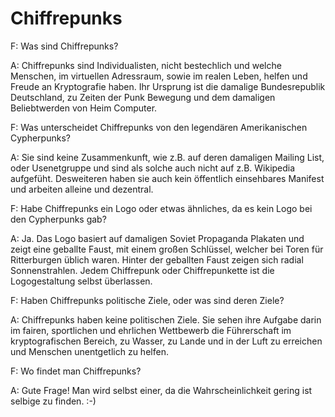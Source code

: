 # Chiffrepunks

F: Was sind Chiffrepunks?

A: Chiffrepunks sind Individualisten, nicht bestechlich und welche
Menschen, im virtuellen Adressraum, sowie im realen Leben, helfen
und Freude an Kryptografie haben. Ihr Ursprung ist die damalige
Bundesrepublik Deutschland, zu Zeiten der Punk Bewegung und
dem damaligen Beliebtwerden von Heim Computer.

F: Was unterscheidet Chiffrepunks von den legendären Amerikanischen
Cypherpunks?

A: Sie sind keine Zusammenkunft, wie z.B. auf deren damaligen Mailing List,
oder Usenetgruppe und sind als solche auch nicht auf z.B. Wikipedia
aufgefüht. Desweiteren haben sie auch kein öffentlich einsehbares
Manifest und arbeiten alleine und dezentral.

F: Habe Chiffrepunks ein Logo oder etwas ähnliches, da es kein Logo
bei den Cypherpunks gab?

A: Ja. Das Logo basiert auf damaligen Soviet Propaganda Plakaten
und zeigt eine geballte Faust, mit einem großen Schlüssel, welcher
bei Toren für Ritterburgen üblich waren. Hinter der geballten Faust
zeigen sich radial Sonnenstrahlen. Jedem Chiffrepunk oder Chiffrepunkette
ist die Logogestaltung selbst überlassen.

F: Haben Chiffrepunks politische Ziele, oder was sind deren Ziele?

A: Chiffrepunks haben keine politischen Ziele. Sie sehen ihre Aufgabe darin
im fairen, sportlichen und ehrlichen Wettbewerb die Führerschaft im
kryptografischen Bereich, zu Wasser, zu Lande und in der Luft zu erreichen
und Menschen unentgetlich zu helfen.

F: Wo findet man Chiffrepunks?

A: Gute Frage! Man wird selbst einer, da die Wahrscheinlichkeit gering ist
selbige zu finden. :-)
